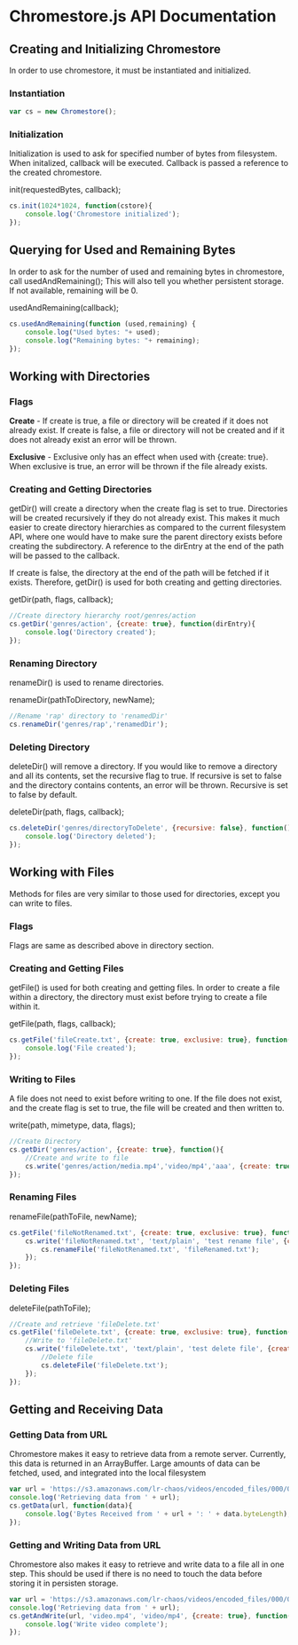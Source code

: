 # Chromestore.js API Documentation



## Creating and Initializing Chromestore

In order to use chromestore, it must be instantiated and initialized.

### Instantiation

```javascript
var cs = new Chromestore();
```

### Initialization
Initialization is used to ask for specified number of bytes from filesystem.
When initalized, callback will be executed. Callback
is passed a reference to the created chromestore.

init(requestedBytes, callback);

```javascript
cs.init(1024*1024, function(cstore){
	console.log('Chromestore initialized');
});
```

## Querying for Used and Remaining Bytes
In order to ask for the number of used and remaining bytes 
in chromestore, call usedAndRemaining();  This will also 
tell you whether persistent storage.  If not available,
remaining will be 0.

usedAndRemaining(callback);

```javascript
cs.usedAndRemaining(function (used,remaining) {
	console.log("Used bytes: "+ used);
	console.log("Remaining bytes: "+ remaining);
});

```

## Working with Directories

### Flags
**Create** - 	If create is true, a file or directory will be created if it does not already exist.
				If create is false, a file or directory will not be created and if it does not already exist
				an error will be thrown.

**Exclusive** - Exclusive only has an effect when used with {create: true}.  When exclusive is true,
				an error will be thrown if the file already exists. 
	

### Creating and Getting Directories
getDir() will create a directory when the create flag is set to true.
Directories will be created recursively if they do not already exist.
This makes it much easier to create directory hierarchies as compared to the 
current filesystem API, where one would have to make sure the parent directory exists
before creating the subdirectory.
A reference to the dirEntry at the end of the path will be passed to the callback.

If create is false, the directory at the end of the path will be fetched if it exists.
Therefore, getDir() is used for both creating and getting directories.

getDir(path, flags, callback);

```javascript
//Create directory hierarchy root/genres/action
cs.getDir('genres/action', {create: true}, function(dirEntry){
	console.log('Directory created');		
});
```

### Renaming Directory
renameDir() is used to rename directories.

renameDir(pathToDirectory, newName);

```javascript
//Rename 'rap' directory to 'renamedDir' 
cs.renameDir('genres/rap','renamedDir');
```

### Deleting Directory
deleteDir() will remove a directory.
If you would like to remove a directory and all its contents,
set the recursive flag to true.  If recursive is set to false
and the directory contains contents, an error will be thrown.
Recursive is set to false by default.

deleteDir(path, flags, callback);

```javascript
cs.deleteDir('genres/directoryToDelete', {recursive: false}, function(){
	console.log('Directory deleted');
});
```

## Working with Files
Methods for files are very similar to those used for directories, 
except you can write to files.

### Flags
Flags are same as described above in directory section.

### Creating and Getting Files
getFile() is used for both creating and getting files.
In order to create a file within a directory, 
the directory must exist before trying to create a file within it.

getFile(path, flags, callback);

```javascript
cs.getFile('fileCreate.txt', {create: true, exclusive: true}, function(fileEntry){
	console.log('File created');
});
```

### Writing to Files
A file does not need to exist before writing to one.  If the file does not exist,
and the create flag is set to true, the file will be created and then written to.

write(path, mimetype, data, flags);

```javascript
//Create Directory
cs.getDir('genres/action', {create: true}, function(){
	//Create and write to file
	cs.write('genres/action/media.mp4','video/mp4','aaa', {create: true});
});
```

### Renaming Files

renameFile(pathToFile, newName);

```javascript
cs.getFile('fileNotRenamed.txt', {create: true, exclusive: true}, function(){
	cs.write('fileNotRenamed.txt', 'text/plain', 'test rename file', {create: false}, function(){
		cs.renameFile('fileNotRenamed.txt', 'fileRenamed.txt');
	});
});
```

### Deleting Files

deleteFile(pathToFile);

```javascript
//Create and retrieve 'fileDelete.txt'
cs.getFile('fileDelete.txt', {create: true, exclusive: true}, function(){
	//Write to 'fileDelete.txt'
	cs.write('fileDelete.txt', 'text/plain', 'test delete file', {create: false}, function(){
		//Delete file
		cs.deleteFile('fileDelete.txt');
	});
});
```

## Getting and Receiving Data

### Getting Data from URL
Chromestore makes it easy to retrieve data from a remote server.
Currently, this data is returned in an ArrayBuffer.
Large amounts of data can be fetched, used, and integrated into the local filesystem

```javascript
var url = 'https://s3.amazonaws.com/lr-chaos/videos/encoded_files/000/000/548/original/Hands-Elegant-Road-04-22-13.mp4';
console.log('Retrieving data from ' + url);
cs.getData(url, function(data){
	console.log('Bytes Received from ' + url + ': ' + data.byteLength);
});
```

### Getting and Writing Data from URL
Chromestore also makes it easy to retrieve and write data to a file all in one step.
This should be used if there is no need to touch the data before storing it
in persisten storage.

```javascript
var url = 'https://s3.amazonaws.com/lr-chaos/videos/encoded_files/000/000/548/original/Hands-Elegant-Road-04-22-13.mp4';
console.log('Retrieving data from ' + url);
cs.getAndWrite(url, 'video.mp4', 'video/mp4', {create: true}, function(){
	console.log('Write video complete');
});
```

